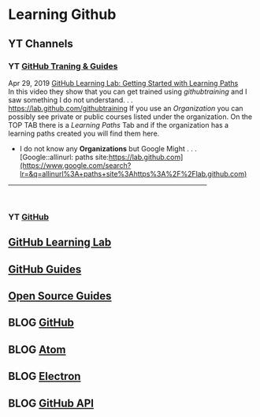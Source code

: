 # Learning Github

## YT Channels

### **YT** [GitHub Traning & Guides](https://www.youtube.com/channel/UCP7RrmoueENv9TZts3HXXtw)

Apr 29, 2019 [GitHub Learning Lab: Getting Started with Learning Paths](https://youtu.be/9fRETGPRqWM) <br>
 In this video they show that you can get trained using _githubtraining_ and I saw something I do not understand. . . <br>
 <https://lab.github.com/githubtraining>
 If you use an *Organization* you can possibly see private or public courses listed under the organization.
 On the TOP TAB there is a *Learning Paths* Tab and if the organization has a learning paths created you will find them here.
 
* I do not know any **Organizations** but Google Might . . .  <br>
 [Google::allinurl: paths site:https://lab.github.com](https://www.google.com/search?lr=&q=allinurl%3A+paths+site%3Ahttps%3A%2F%2Flab.github.com) <br>
 <HR WIDTH="80%">
 <br>
 
 ### **YT** [GitHub](https://www.youtube.com/channel/UC7c3Kb6jYCRj4JOHHZTxKsQ) <br>
 
## [GitHub Learning Lab](https://lab.github.com/)

## [GitHub Guides](https://guides.github.com/)

## [Open Source Guides](https://opensource.guide/)

## **BLOG** [GitHub](https://github.com/blog/)

## **BLOG** [Atom](https://blog.atom.io/)

## **BLOG** [Electron](https://electron.atom.io/blog/)

## **BLOG** [GitHub API](https://developer.github.com/changes/)

